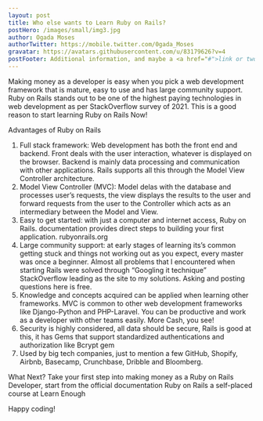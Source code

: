 ```yaml
---
layout: post
title: Who else wants to Learn Ruby on Rails?
postHero: /images/small/img3.jpg
author: Ogada Moses
authorTwitter: https://mobile.twitter.com/0gada_Moses
gravatar: https://avatars.githubusercontent.com/u/83179626?v=4
postFooter: Additional information, and maybe a <a href="#">link or two</a>
---
```


Making money as a developer is easy when you pick a web development framework that is mature, easy to use and has large community support. Ruby on Rails stands out to be one of the highest paying technologies in web development as per StackOverflow survey of 2021.  This is a good reason to start learning Ruby on Rails Now!

Advantages of Ruby on Rails
1.	Full stack framework: Web development has both the front end and backend. Front deals with the user interaction, whatever is displayed on the browser. Backend is mainly data processing and communication with other applications. Rails supports all this through the Model View Controller architecture. 
2.	Model View Controller (MVC): Model delas with the database and processes user’s requests, the view displays the results to the user and forward requests from the user to the Controller which acts as an intermediary between the Model and View.
3.	Easy to get started: with just a computer and internet access, Ruby on Rails. documentation provides direct steps to building your first application. rubyonrails.org
4.	Large community support: at early stages of learning its’s common getting stuck and things not working out as you expect, every master was once a beginner. Almost all problems that I encountered when starting Rails were solved through “Googling it technique” StackOverflow leading as the site to my solutions. Asking and posting questions here is free.
5.	Knowledge and concepts acquired can be applied when learning other frameworks. MVC is common to other web development frameworks like Django-Python and PHP-Laravel.  You can be productive and work as a developer with other teams easily. More Cash, you see!
6.	Security is highly considered, all data should be secure, Rails is good at this, it has Gems that support standardized authentications and authorization like Bcrypt gem 
7.	Used by big tech companies, just to mention a few GitHub, Shopify, Airbnb, Basecamp, Crunchbase, Dribble and Bloomberg. 

What Next?
Take your first step into making money as a Ruby on Rails Developer, start from the official documentation Ruby on Rails a self-placed course at Learn Enough

Happy coding! 

